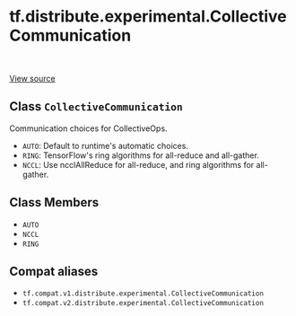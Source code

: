 <div itemscope itemtype="http://developers.google.com/ReferenceObject">
<meta itemprop="name" content="tf.distribute.experimental.CollectiveCommunication" />
<meta itemprop="path" content="Stable" />
<meta itemprop="property" content="AUTO"/>
<meta itemprop="property" content="NCCL"/>
<meta itemprop="property" content="RING"/>
</div>

# tf.distribute.experimental.CollectiveCommunication

<!-- Insert buttons and diff -->

<table class="tfo-notebook-buttons tfo-api" align="left">
</table>

<a target="_blank" href="/code/stable/tensorflow/python/distribute/cross_device_ops.py">View source</a>



## Class `CollectiveCommunication`

Communication choices for CollectiveOps.



<!-- Placeholder for "Used in" -->

* `AUTO`: Default to runtime's automatic choices.
* `RING`: TensorFlow's ring algorithms for all-reduce and
  all-gather.
* `NCCL`: Use ncclAllReduce for all-reduce, and ring algorithms for
  all-gather.

## Class Members

* `AUTO` <a id="AUTO"></a>
* `NCCL` <a id="NCCL"></a>
* `RING` <a id="RING"></a>


## Compat aliases

* `tf.compat.v1.distribute.experimental.CollectiveCommunication`
* `tf.compat.v2.distribute.experimental.CollectiveCommunication`


